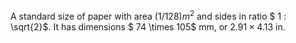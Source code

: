 A standard size of paper with area $(1/128)m^{2}$ and sides in ratio
$ 1 : \sqrt{2}$. It has dimensions $ 74 \times 105$ mm, or
$2.91 \times 4.13$ in.
